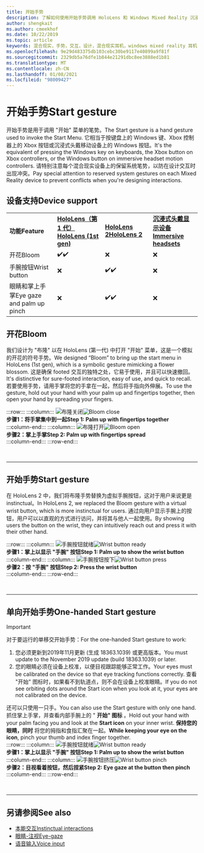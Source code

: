 ```yaml
---
title: 开始手势
description: 了解如何使用开始手势调用 HoloLens 和 Windows Mixed Reality 沉浸式耳机上的 "开始" 菜单。
author: shengkait
ms.author: cmeekhof
ms.date: 10/22/2019
ms.topic: article
keywords: 混合现实，手势，交互，设计，混合现实耳机，windows mixed reality 耳机，虚拟现实耳机，HoloLens，MRTK，混合现实工具包，布隆
ms.openlocfilehash: 9e29d483375db103cebc30be9117e40899a9f81f
ms.sourcegitcommit: 2329db5a76dfe1b844e21291dbc8ee3888ed1b81
ms.translationtype: MT
ms.contentlocale: zh-CN
ms.lasthandoff: 01/08/2021
ms.locfileid: "98009427"
---
```

# <a name="start-gesture"></a><span data-ttu-id="31367-104">开始手势</span><span class="sxs-lookup"><span data-stu-id="31367-104">Start gesture</span></span>

<span data-ttu-id="31367-105">开始手势是用于调用 "开始" 菜单的笔势。</span><span class="sxs-lookup"><span data-stu-id="31367-105">The Start gesture is a hand gesture used to invoke the Start Menu.</span></span> <span data-ttu-id="31367-106">它相当于按键盘上的 Windows 键、Xbox 控制器上的 Xbox 按钮或沉浸式头戴移动设备上的 Windows 按钮。</span><span class="sxs-lookup"><span data-stu-id="31367-106">It's the equivalent of pressing the Windows key on keyboards, the Xbox button on Xbox controllers, or the Windows button on immersive headset motion controllers.</span></span> <span data-ttu-id="31367-107">请特别注意每个混合现实设备上的保留系统笔势，以防在设计交互时出现冲突。</span><span class="sxs-lookup"><span data-stu-id="31367-107">Pay special attention to reserved system gestures on each Mixed Reality device to prevent conflicts when you're designing interactions.</span></span>

## <a name="device-support"></a><span data-ttu-id="31367-108">设备支持</span><span class="sxs-lookup"><span data-stu-id="31367-108">Device support</span></span>

<table>
    <colgroup>
    <col width="25%" />
    <col width="25%" />
    <col width="25%" />
    <col width="25%" />
    </colgroup>
    <tr>
        <td><span data-ttu-id="31367-109"><strong>功能</strong></span><span class="sxs-lookup"><span data-stu-id="31367-109"><strong>Feature</strong></span></span></td>
        <td><span data-ttu-id="31367-110"><a href="../hololens-hardware-details.md"><strong>HoloLens（第 1 代）</strong></a></span><span class="sxs-lookup"><span data-stu-id="31367-110"><a href="../hololens-hardware-details.md"><strong>HoloLens (1st gen)</strong></a></span></span></td>
        <td><span data-ttu-id="31367-111"><a href="https://docs.microsoft.com/hololens/hololens2-hardware"><strong>HoloLens 2</strong></span><span class="sxs-lookup"><span data-stu-id="31367-111"><a href="https://docs.microsoft.com/hololens/hololens2-hardware"><strong>HoloLens 2</strong></span></span></td>
        <td><span data-ttu-id="31367-112"><a href="../discover/immersive-headset-hardware-details.md"><strong>沉浸式头戴显示设备</strong></a></span><span class="sxs-lookup"><span data-stu-id="31367-112"><a href="../discover/immersive-headset-hardware-details.md"><strong>Immersive headsets</strong></a></span></span></td>
    </tr>
     <tr>
        <td><span data-ttu-id="31367-113">开花</span><span class="sxs-lookup"><span data-stu-id="31367-113">Bloom</span></span></td>
        <td><span data-ttu-id="31367-114">✔️</span><span class="sxs-lookup"><span data-stu-id="31367-114">✔️</span></span></td>
        <td>❌</td>
        <td>❌</td>
    </tr>
     <tr>
        <td><span data-ttu-id="31367-115">手腕按钮</span><span class="sxs-lookup"><span data-stu-id="31367-115">Wrist button</span></span></td>
        <td>❌</td>
        <td><span data-ttu-id="31367-116">✔️</span><span class="sxs-lookup"><span data-stu-id="31367-116">✔️</span></span></td>
        <td>❌</td>
    </tr>
    <tr>
        <td><span data-ttu-id="31367-117">眼睛和掌上手掌</span><span class="sxs-lookup"><span data-stu-id="31367-117">Eye gaze and palm up pinch</span></span></td>
        <td>❌</td>
        <td><span data-ttu-id="31367-118">✔️</span><span class="sxs-lookup"><span data-stu-id="31367-118">✔️</span></span></td>
        <td>❌</td>
    </tr>
</table>

## <a name="bloom"></a><span data-ttu-id="31367-119">开花</span><span class="sxs-lookup"><span data-stu-id="31367-119">Bloom</span></span>

<span data-ttu-id="31367-120">我们设计为 "布隆" 以在 HoloLens (第一代) 中打开 "开始" 菜单，这是一个模拟的开花的符号手势。</span><span class="sxs-lookup"><span data-stu-id="31367-120">We designed “Bloom” to bring up the start menu in HoloLens (1st gen), which is a symbolic gesture mimicking a flower blossom.</span></span> <span data-ttu-id="31367-121">这是确保 footed 交互的独特之处，它易于使用，并且可以快速撤回。</span><span class="sxs-lookup"><span data-stu-id="31367-121">It's distinctive for sure-footed interaction, easy of use, and quick to recall.</span></span> <span data-ttu-id="31367-122">若要使用手势，请用手掌将您的手拿在一起，然后将手指向外伸展。</span><span class="sxs-lookup"><span data-stu-id="31367-122">To use the gesture, hold out your hand with your palm up and fingertips together, then open your hand by spreading your fingers.</span></span>

:::row:::
    :::column:::
        <span data-ttu-id="31367-123">![布隆关闭](images/bloom-close.png)</span><span class="sxs-lookup"><span data-stu-id="31367-123">![Bloom close](images/bloom-close.png)</span></span><br>
        <span data-ttu-id="31367-124">**步骤1：将手掌集中到一起**</span><span class="sxs-lookup"><span data-stu-id="31367-124">**Step 1: Palm up with fingertips together**</span></span><br>
    :::column-end:::
    :::column:::
        <span data-ttu-id="31367-125">![布隆打开](images/bloom-open.png)</span><span class="sxs-lookup"><span data-stu-id="31367-125">![Bloom open](images/bloom-open.png)</span></span><br>
        <span data-ttu-id="31367-126">**步骤2：掌上手掌**</span><span class="sxs-lookup"><span data-stu-id="31367-126">**Step 2: Palm up with fingertips spread**</span></span><br>
    :::column-end:::
:::row-end:::

<br>

---

## <a name="start-gesture"></a><span data-ttu-id="31367-127">开始手势</span><span class="sxs-lookup"><span data-stu-id="31367-127">Start gesture</span></span>

<span data-ttu-id="31367-128">在 HoloLens 2 中，我们将布隆手势替换为虚拟手腕按钮，这对于用户来说更是 instinctual。</span><span class="sxs-lookup"><span data-stu-id="31367-128">In HoloLens 2, we replaced the Bloom gesture with a virtual wrist button, which is more instinctual for users.</span></span> <span data-ttu-id="31367-129">通过向用户显示手腕上的按钮，用户可以以直观的方式进行访问，并将其与他人一起使用。</span><span class="sxs-lookup"><span data-stu-id="31367-129">By showing users the button on the wrist, they can intuitively reach out and press it with their other hand.</span></span>

:::row:::
    :::column:::
        <span data-ttu-id="31367-130">![手腕按钮就绪](images/wrist-button-ready.png)</span><span class="sxs-lookup"><span data-stu-id="31367-130">![Wrist button ready](images/wrist-button-ready.png)</span></span><br>
        <span data-ttu-id="31367-131">**步骤1：掌上以显示 "手腕" 按钮**</span><span class="sxs-lookup"><span data-stu-id="31367-131">**Step 1: Palm up to show the wrist button**</span></span><br>
    :::column-end:::
    :::column:::
        <span data-ttu-id="31367-132">![手腕按钮按下](images/wrist-button-press.png)</span><span class="sxs-lookup"><span data-stu-id="31367-132">![Wrist button press](images/wrist-button-press.png)</span></span><br>
        <span data-ttu-id="31367-133">**步骤2：按 "手腕" 按钮**</span><span class="sxs-lookup"><span data-stu-id="31367-133">**Step 2: Press the wrist button**</span></span><br>
    :::column-end:::
:::row-end:::

<br>

---

## <a name="one-handed-start-gesture"></a><span data-ttu-id="31367-134">单向开始手势</span><span class="sxs-lookup"><span data-stu-id="31367-134">One-handed Start gesture</span></span>

> [!IMPORTANT]
> <span data-ttu-id="31367-135">对于要运行的单移交开始手势：</span><span class="sxs-lookup"><span data-stu-id="31367-135">For the one-handed Start gesture to work:</span></span>
>
> 1. <span data-ttu-id="31367-136">您必须更新到2019年11月更新 (生成 18363.1039) 或更高版本。</span><span class="sxs-lookup"><span data-stu-id="31367-136">You must update to the November 2019 update (build 18363.1039) or later.</span></span>
> 1. <span data-ttu-id="31367-137">您的眼睛必须在设备上校准，以便目视跟踪能够正常工作。</span><span class="sxs-lookup"><span data-stu-id="31367-137">Your eyes must be calibrated on the device so that eye tracking functions correctly.</span></span> <span data-ttu-id="31367-138">查看 "开始" 图标时，如果看不到轨道点，则不会在设备上校准眼睛。</span><span class="sxs-lookup"><span data-stu-id="31367-138">If you do not see orbiting dots around the Start icon when you look at it, your eyes are not calibrated on the device.</span></span>

<span data-ttu-id="31367-139">还可以只使用一只手。</span><span class="sxs-lookup"><span data-stu-id="31367-139">You can also use the Start gesture with only one hand.</span></span> <span data-ttu-id="31367-140">抓住掌上手掌，并查看内部手腕上的 " **开始" 图标** 。</span><span class="sxs-lookup"><span data-stu-id="31367-140">Hold out your hand with your palm facing you and look at the **Start icon** on your inner wrist.</span></span> <span data-ttu-id="31367-141">**保持您的眼睛，同时** 将您的拇指和食指汇聚在一起。</span><span class="sxs-lookup"><span data-stu-id="31367-141">**While keeping your eye on the icon**, pinch your thumb and index finger together.</span></span><br>
:::row:::
    :::column:::
        <span data-ttu-id="31367-142">![手腕按钮就绪](images/wrist-button-ready.png)</span><span class="sxs-lookup"><span data-stu-id="31367-142">![Wrist button ready](images/wrist-button-ready.png)</span></span><br>
        <span data-ttu-id="31367-143">**步骤1：掌上以显示 "手腕" 按钮**</span><span class="sxs-lookup"><span data-stu-id="31367-143">**Step 1: Palm up to show the wrist button**</span></span><br>
    :::column-end:::
    :::column:::
        <span data-ttu-id="31367-144">![手腕按钮挤压](images/wrist-button-pinch.png)</span><span class="sxs-lookup"><span data-stu-id="31367-144">![Wrist button pinch](images/wrist-button-pinch.png)</span></span><br>
        <span data-ttu-id="31367-145">**步骤2：目视看着按钮，然后捏紧**</span><span class="sxs-lookup"><span data-stu-id="31367-145">**Step 2: Eye gaze at the button then pinch**</span></span><br>
    :::column-end:::
:::row-end:::

<br>

---

## <a name="see-also"></a><span data-ttu-id="31367-146">另请参阅</span><span class="sxs-lookup"><span data-stu-id="31367-146">See also</span></span>

* [<span data-ttu-id="31367-147">本能交互</span><span class="sxs-lookup"><span data-stu-id="31367-147">Instinctual interactions</span></span>](interaction-fundamentals.md)
* [<span data-ttu-id="31367-148">眼睛-注视</span><span class="sxs-lookup"><span data-stu-id="31367-148">Eye-gaze</span></span>](eye-tracking.md)
* [<span data-ttu-id="31367-149">语音输入</span><span class="sxs-lookup"><span data-stu-id="31367-149">Voice input</span></span>](voice-input.md)
